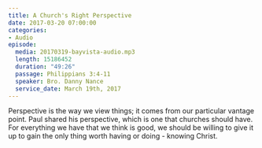 ```yaml
---
title: A Church's Right Perspective
date: 2017-03-20 07:00:00
categories:
- Audio
episode:
  media: 20170319-bayvista-audio.mp3
  length: 15186452
  duration: "49:26"
  passage: Philippians 3:4-11
  speaker: Bro. Danny Nance
  service_date: March 19th, 2017
---
```

Perspective is the way we view things; it comes from our particular vantage point. Paul shared his perspective, which is one that churches should have. For everything we have that we think is good, we should be willing to give it up to gain the only thing worth having or doing - knowing Christ.